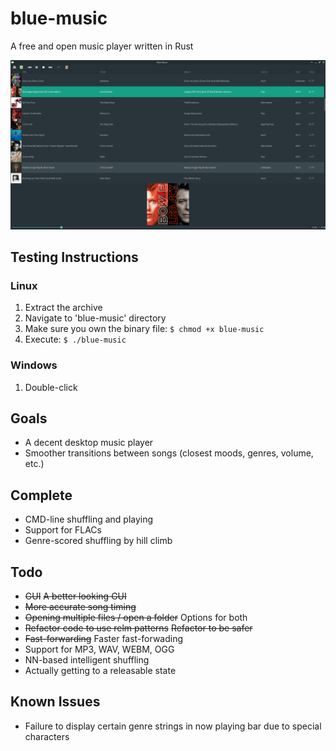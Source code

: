 # blue-music
A free and open music player written in Rust

![Now playing](/screenshots/v0-1-1.png?raw=true "Optional Title")

## Testing Instructions
### Linux
1. Extract the archive
2. Navigate to 'blue-music' directory
3. Make sure you own the binary file: `$ chmod +x blue-music`
4. Execute: `$ ./blue-music`
### Windows
1. Double-click

## Goals
- A decent desktop music player
- Smoother transitions between songs (closest moods, genres, volume, etc.)

## Complete
- CMD-line shuffling and playing
- Support for FLACs
- Genre-scored shuffling by hill climb

## Todo
- ~~GUI~~ ~~A better looking GUI~~
- ~~More accurate song timing~~
- ~~Opening multiple files / open a folder~~ Options for both
- ~~Refactor code to use relm patterns~~ ~~Refactor to be safer~~
- ~~Fast-forwarding~~ Faster fast-forwading
- Support for MP3, WAV, WEBM, OGG
- NN-based intelligent shuffling
- Actually getting to a releasable state

## Known Issues
- Failure to display certain genre strings in now playing bar due to special characters